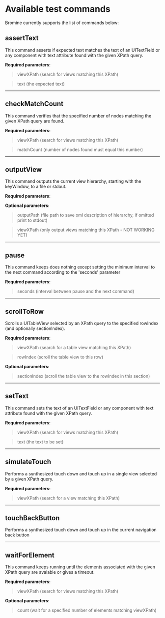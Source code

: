 # Available test commands #

Bromine currently supports the list of commands below:

## assertText ##

This command asserts if expected text matches the text of an UITextField or any component with text attribute found with the given XPath query.

**Required parameters:**
> viewXPath (search for views matching this XPath)

> text (the expected text)

---

## checkMatchCount ##

This command verifies that the specified number of nodes matching
the given XPath query are found.

**Required parameters:**
> viewXPath (search for views matching this XPath)

> matchCount (number of nodes found must equal this number)

---

## outputView ##

This command outputs the current view hierarchy, starting with the
keyWindow, to a file or stdout.

**Required parameters:**

**Optional parameters:**
> outputPath (file path to save xml description of hierarchy, if omitted print to stdout)

> viewXPath (only output views matching this XPath - NOT WORKING YET)

---

## pause ##

This command keeps does nothing except setting the minimum interval
to the next command according to the 'seconds' parameter

**Required parameters:**
> seconds (interval between pause and the next command)

---

## scrollToRow ##

Scrolls a UITableView selected by an XPath query to the specified
rowIndex (and optionally sectionIndex).

**Required parameters:**
> viewXPath (search for a table view matching this XPath)

> rowIndex (scroll the table view to this row)

**Optional parameters:**
> sectionIndex (scroll the table view to the rowIndex in this section)


---

## setText ##

This command sets the text of an UITextField or any component with text attribute
found with the given XPath query.

**Required parameters:**
> viewXPath (search for views matching this XPath)

> text (the text to be set)

---

## simulateTouch ##

Performs a synthesized touch down and touch up in a single view selected
by a given XPath query.

**Required parameters:**
> viewXPath (search for a view matching this XPath)


---

## touchBackButton ##

Performs a synthesized touch down and touch up in the current navigation back button


---

## waitForElement ##

This command keeps running until the elements associated with
the given XPath query are avaiable or gives a timeout.

**Required parameters:**
> viewXPath (search for views matching this XPath)

**Optional parameters:**
> count (wait for a specified number of elements matching viewXPath)